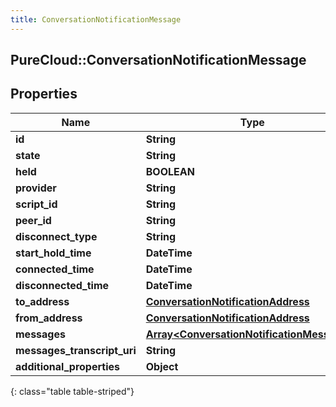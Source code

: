 ```yaml
---
title: ConversationNotificationMessage
---
```

## PureCloud::ConversationNotificationMessage

## Properties

|Name | Type | Description | Notes|
|------------ | ------------- | ------------- | -------------|
| **id** | **String** |  | [optional] |
| **state** | **String** |  | [optional] |
| **held** | **BOOLEAN** |  | [optional] |
| **provider** | **String** |  | [optional] |
| **script_id** | **String** |  | [optional] |
| **peer_id** | **String** |  | [optional] |
| **disconnect_type** | **String** |  | [optional] |
| **start_hold_time** | **DateTime** |  | [optional] |
| **connected_time** | **DateTime** |  | [optional] |
| **disconnected_time** | **DateTime** |  | [optional] |
| **to_address** | [**ConversationNotificationAddress**](ConversationNotificationAddress.html) |  | [optional] |
| **from_address** | [**ConversationNotificationAddress**](ConversationNotificationAddress.html) |  | [optional] |
| **messages** | [**Array&lt;ConversationNotificationMessages&gt;**](ConversationNotificationMessages.html) |  | [optional] |
| **messages_transcript_uri** | **String** |  | [optional] |
| **additional_properties** | **Object** |  | [optional] |
{: class="table table-striped"}



